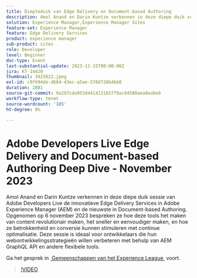 ```yaml
---
title: Diepteduik van Edge Delivery en Document-based Authoring
description: Amol Anand en Darin Kuntze verkennen in deze diepe duik sessie van Adobe Developers Live de innovatieve Edge Delivery Services in Adobe Experience Manager (AEM) en de nieuwste in Document-based Authoring. Opgenomen op 6 november 2023 bespreken ze hoe deze tools het maken van content revolutionair maken, het sneller en eenvoudiger maken, en hoe ze betrokkenheid en conversie kunnen stimuleren met continue optimalisatie. Deze sessie is ideaal voor ontwikkelaars die hun webontwikkelingsstrategieën willen verbeteren met behulp van AEM GraphQL API en andere flexibele tools.
solution: Experience Manager,Experience Manager Sites
feature-set: Experience Manager
feature: Edge Delivery Services
product: experience manager
sub-product: sites
role: Developer
level: Beginner
doc-type: Event
last-substantial-update: 2023-11-15T00:00:00Z
jira: KT-14420
thumbnail: 3425622.jpeg
exl-id: c9f694de-d684-43ec-a5ae-570d738b4bb0
duration: 2881
source-git-commit: 9a297cda953d4414131657f9ac84580aea0eabeb
workflow-type: tm+mt
source-wordcount: '185'
ht-degree: 0%

---
```


# Adobe Developers Live Edge Delivery and Document-based Authoring Deep Dive - November 2023

Amol Anand en Darin Kuntze verkennen in deze diepe duik sessie van Adobe Developers Live de innovatieve Edge Delivery Services in Adobe Experience Manager (AEM) en de nieuwste in Document-based Authoring. Opgenomen op 6 november 2023 bespreken ze hoe deze tools het maken van content revolutionair maken, het sneller en eenvoudiger maken, en hoe ze betrokkenheid en conversie kunnen stimuleren met continue optimalisatie. Deze sessie is ideaal voor ontwikkelaars die hun webontwikkelingsstrategieën willen verbeteren met behulp van AEM GraphQL API en andere flexibele tools.

Ga het gesprek in [&#x200B; Gemeenschappen van het Experience League &#x200B;](https://adobe.ly/46KMTsh) voort.

>[!VIDEO](https://video.tv.adobe.com/v/3425622/?learn=on)
